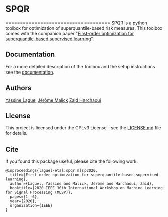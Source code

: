 # SPQR
====================================
SPQR is a python toolbox for optimization of superquantile-based risk measures. This toolbox comes with the companion paper "[First-order optimization for superquantile-based supervised learning](https://yassine-laguel.github.io/_pages/publications/)".

## Documentation
For a more detailed description of the toolbox and the setup instructions see the [documentation](https://yassine-laguel.github.io/spqr/).

## Authors
[Yassine Laguel](https://yassine-laguel.github.io)
[Jérôme Malick](https://ljk.imag.fr/membres/Jerome.Malick/)
[Zaid Harchaoui](http://faculty.washington.edu/zaid/)

## License
This project is licensed under the GPLv3 License - see the [LICENSE.md](LICENSE.md) file for details.

## Cite
If you found this package useful, please cite the following work.
```
@inproceedings{laguel-etal:spqr:mlsp2020,
  title={First-order optimization for superquantile-based supervised learning},
  author={Laguel, Yassine and Malick, Jérôme and Harchaoui, Zaid},
  booktitle={2020 IEEE 30th International Workshop on Machine Learning for Signal Processing (MLSP)},
  pages={1--6},
  year={2020},
  organization={IEEE}
}
```
